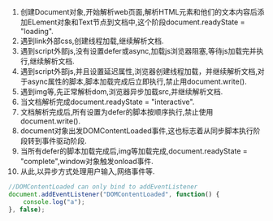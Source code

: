 1. 创建Document对象,开始解析web页面,解析HTML元素和他们的文本内容后添加ELement对象和Text节点到文档中,这个阶段document.readyState = "loading".
2. 遇到link外部css,创建线程加载,继续解析文档.
3. 遇到script外部js,没有设置defer或async,加载js浏览器阻塞,等待js加载完并执行,继续解析文档.
4. 遇到script外部js,并且设置延迟属性,浏览器创建线程加载，并继续解析文档,对于async属性的脚本,脚本加载完成后立即执行,禁止用document.write().
5. 遇到img等,先正常解析dom,浏览器异步加载src,并继续解析文档.
6. 当文档解析完成document.readyState = "interactive".
7. 文档解析完成后,所有设置为defer的脚本按顺序执行,禁止使用document.write().
8. document对象出发DOMContentLoaded事件,这也标志着从同步脚本执行阶段转到事件驱动阶段.
9. 当所有defer的脚本加载完成后,img等加载完成,document.readyState = "complete",window对象触发onload事件.
10. 从此,以异步方式处理用户输入,网络事件等.

   ```javascript
   //DOMContentLoaded can only bind to addEventListener
   document.addEventListener("DOMContentLoaded", function() {
       console.log("a");
   }, false);
   ```
